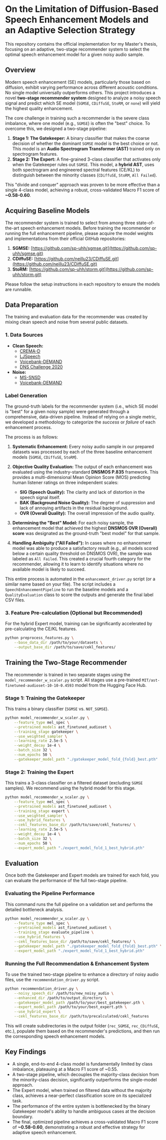 # On the Limitation of Diffusion-Based Speech Enhancement Models and an Adaptive Selection Strategy

This repository contains the official implementation for my Master's thesis, focusing on an adaptive, two-stage recommender system to select the optimal speech enhancement model for a given noisy audio sample.

## Overview

Modern speech enhancement (SE) models, particularly those based on diffusion, exhibit varying performance across different acoustic conditions. No single model universally outperforms others. This project introduces a novel **two-stage recommender system** designed to analyze a noisy speech signal and predict which SE model (`SGMSE`, `CDiffuSE`, `StoRM`, or `none`) will yield the highest quality enhancement.

The core challenge in training such a recommender is the severe class imbalance, where one model (e.g., `SGMSE`) is often the "best" choice. To overcome this, we designed a two-stage pipeline:

1.  **Stage 1: The Gatekeeper:** A binary classifier that makes the coarse decision of whether the dominant `SGMSE` model is the best choice or not. This model is an **Audio Spectrogram Transformer (AST)** trained only on spectrogram features.
2.  **Stage 2: The Expert:** A fine-grained 3-class classifier that activates only when the Gatekeeper rules out `SGMSE`. This model, a **hybrid AST**, uses both spectrogram and engineered spectral features (CE/KL) to distinguish between the minority classes (`CDiffuSE`, `StoRM`, `All Failed`).

This "divide and conquer" approach was proven to be more effective than a single 4-class model, achieving a robust, cross-validated Macro F1 score of **~0.58-0.60**.

## Acquiring Baseline Models

The recommender system is trained to select from among three state-of-the-art speech enhancement models. Before training the recommender or running the full enhancement pipeline, please acquire the model weights and implementations from their official GitHub repositories:

1.  **SGMSE:** [https://github.com/sp-uhh/sgmse.git](https://github.com/sp-uhh/sgmse.git)
2.  **CDiffuSE:** [https://github.com/neillu23/CDiffuSE.git](https://github.com/neillu23/CDiffuSE.git)
3.  **StoRM:** [https://github.com/sp-uhh/storm.git](https://github.com/sp-uhh/storm.git)

Please follow the setup instructions in each repository to ensure the models are runnable.

## Data Preparation

The training and evaluation data for the recommender was created by mixing clean speech and noise from several public datasets.

### 1. Data Sources

*   **Clean Speech:**
    *   [CREMA-D](https://www.kaggle.com/datasets/ejlok1/cremad)
    *   [LJSpeech](https://www.kaggle.com/datasets/mathurinache/the-lj-speech-dataset)
    *   [Voicebank-DEMAND](https://www.kaggle.com/datasets/jiangwq666/voicebank-demand)
    *   [DNS Challenge 2020](https://github.com/microsoft/DNS-Challenge)
*   **Noise:**
    *   [MS-SNSD](https://github.com/microsoft/MS-SNSD.git)
    *   [Voicebank-DEMAND](https://www.kaggle.com/datasets/jiangwq666/voicebank-demand)

### Label Generation

The ground-truth labels for the recommender system (i.e., which SE model is "best" for a given noisy sample) were generated through a comprehensive, data-driven pipeline. Instead of relying on a single metric, we developed a methodology to categorize the *success* or *failure* of each enhancement process.

The process is as follows:

1.  **Systematic Enhancement:** Every noisy audio sample in our prepared datasets was processed by each of the three baseline enhancement models (`SGMSE`, `CDiffuSE`, `StoRM`).

2.  **Objective Quality Evaluation:** The output of each enhancement was evaluated using the industry-standard **DNSMOS P.835** framework. This provides a multi-dimensional Mean Opinion Score (MOS) predicting human listener ratings on three independent scales:
    *   **SIG (Speech Quality):** The clarity and lack of distortion in the speech signal itself.
    *   **BAK (Background Noise Quality):** The degree of suppression and lack of annoying artifacts in the residual background.
    *   **OVR (Overall Quality):** The overall impression of the audio quality.

3.  **Determining the "Best" Model:** For each noisy sample, the enhancement model that achieved the highest **DNSMOS OVR (Overall) score** was designated as the ground-truth "best model" for that sample.

4.  **Handling Ambiguity ("All Failed"):** In cases where no enhancement model was able to produce a satisfactory result (e.g., all models scored below a certain quality threshold on DNSMOS OVR), the sample was labeled as `All Failed`. This created a crucial fourth category for the recommender, allowing it to learn to identify situations where no available model is likely to succeed.

This entire process is automated in the `enhancement_driver.py` script (or a similar name based on your file). The script includes a `SpeechEnhancementPipeline` to run the baseline models and a `QualityEvaluation` class to score the outputs and generate the final label CSV files.


### 3. Feature Pre-calculation (Optional but Recommended)

For the hybrid Expert model, training can be significantly accelerated by pre-calculating the CE/KL features.

```bash
python preprocess_features.py \
    --base_data_dir /path/to/your/datasets \
    --output_base_dir /path/to/save/cekl_features/
```

## Training the Two-Stage Recommender

The recommender is trained in two separate stages using the `model_recommender_w_scaler.py` script. All stages use a pre-trained `MIT/ast-finetuned-audioset-10-10-0.4593` model from the Hugging Face Hub.

### Stage 1: Training the Gatekeeper

This trains a binary classifier (`SGMSE` vs. `NOT_SGMSE`).

```bash
python model_recommender_w_scaler.py \
    --feature_type mel_spec \
    --pretrained_models ast_finetuned_audioset \
    --training_stage gatekeeper \
    --use_weighted_sampler \
    --learning_rate 2.5e-5 \
    --weight_decay 1e-4 \
    --batch_size 32 \
    --num_epochs 50 \
    --gatekeeper_model_path "./gatekeeper_model_fold_{fold}_best.pth"
```

### Stage 2: Training the Expert

This trains a 3-class classifier on a filtered dataset (excluding `SGMSE` samples). We recommend using the hybrid model for this stage.

```bash
python model_recommender_w_scaler.py \
    --feature_type mel_spec \
    --pretrained_models ast_finetuned_audioset \
    --training_stage expert \
    --use_weighted_sampler \
    --use_hybrid_features \
    --cekl_features_base_dir /path/to/save/cekl_features/ \
    --learning_rate 2.5e-5 \
    --weight_decay 1e-4 \
    --batch_size 32 \
    --num_epochs 50 \
    --expert_model_path "./expert_model_fold_1_best_hybrid.pth"
```

## Evaluation

Once both the Gatekeeper and Expert models are trained for each fold, you can evaluate the performance of the full two-stage pipeline.

### Evaluating the Pipeline Performance

This command runs the full pipeline on a validation set and performs the detailed bottleneck analysis.

```bash
python model_recommender_w_scaler.py \
    --feature_type mel_spec \
    --pretrained_models ast_finetuned_audioset \
    --training_stage evaluate_pipeline \
    --use_hybrid_features \
    --cekl_features_base_dir /path/to/save/cekl_features/ \
    --gatekeeper_model_path "./gatekeeper_model_fold_{fold}_best.pth" \
    --expert_model_path "./expert_model_fold_1_best_hybrid.pth"
```

### Running the Full Recommendation & Enhancement System

To use the trained two-stage pipeline to enhance a directory of noisy audio files, use the `recommendation_driver.py` script.

```bash
python recommendation_driver.py \
    --noisy_speech_dir /path/to/new_noisy_audio \
    --enhanced_dir /path/to/output_directory \
    --gatekeeper_model_path /path/to/your/best_gatekeeper.pth \
    --expert_model_path /path/to/your/best_expert.pth \
    --use_hybrid_expert \
    --cekl_features_base_dir /path/to/precalculated/cekl_features
```
This will create subdirectories in the output folder (`rec_SGMSE`, `rec_CDiffuSE`, etc.), populate them based on the recommender's predictions, and then run the corresponding speech enhancement models.

## Key Findings

- A single, end-to-end 4-class model is fundamentally limited by class imbalance, plateauing at a Macro F1 score of ~0.55.
- A two-stage pipeline, which decouples the majority-class decision from the minority-class decision, significantly outperforms the single-model approach.
- The Expert model, when trained on filtered data without the majority class, achieves a near-perfect classification score on its specialized task.
- The performance of the entire system is bottlenecked by the binary Gatekeeper model's ability to handle ambiguous cases at the decision boundary.
- The final, optimized pipeline achieves a cross-validated Macro F1 score of **~0.58-0.60**, demonstrating a robust and effective strategy for adaptive speech enhancement.
